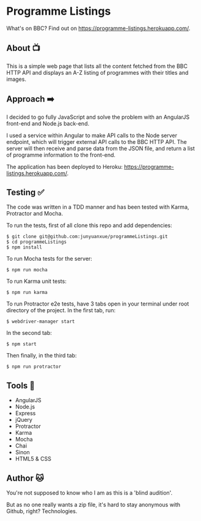 # Programme Listings

What's on BBC? Find out on https://programme-listings.herokuapp.com/.

## About :tv:

This is a simple web page that lists all the content fetched from the BBC HTTP API and displays an A-Z listing of programmes with their titles and images.

## Approach :arrow_right:

I decided to go fully JavaScript and solve the problem with an AngularJS front-end and Node.js back-end.

I used a service within Angular to make API calls to the Node server endpoint, which will trigger external API calls to the BBC HTTP API. The server will then receive and parse data from the JSON file, and return a list of programme information to the front-end.

The application has been deployed to Heroku: https://programme-listings.herokuapp.com/.


## Testing :white_check_mark:

The code was written in a TDD manner and has been tested with Karma, Protractor and Mocha.

To run the tests, first of all clone this repo and add dependencies:
```
$ git clone git@github.com:junyuanxue/programmeListings.git
$ cd programmeListings
$ npm install

```

To run Mocha tests for the server:
```
$ npm run mocha
```

To run Karma unit tests:
```
$ npm run karma
```

To run Protractor e2e tests, have 3 tabs open in your terminal under root directory of the project. In the first tab, run:
```
$ webdriver-manager start
```
In the second tab:
```
$ npm start
```
Then finally, in the third tab:
```
$ npm run protractor
```


## Tools :wrench:
* AngularJS
* Node.js
* Express
* jQuery
* Protractor
* Karma
* Mocha
* Chai
* Sinon
* HTML5 & CSS


## Author :cat:
You're not supposed to know who I am as this is a 'blind audition'.

But as no one really wants a zip file, it's hard to stay anonymous with Github, right? Technologies.
